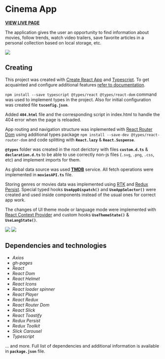 # Cinema App

**[VIEW LIVE PAGE](https://opanchen.github.io/ts-movies/)**

The application gives the user an opportunity to find information about movies, follow trends, watch video trailers, save favorite articles in a personal collection based on local storage, etc.

![](https://media.giphy.com/media/v1.Y2lkPTc5MGI3NjExY2kwNnJ0ZXJjOG9lcmJpanc1amQza2loZXM4YXA5eWw1cWw3c2NrYyZlcD12MV9pbnRlcm5hbF9naWZfYnlfaWQmY3Q9Zw/ueJ5c10B2BCQdunMfW/giphy-downsized-large.gif)

## Creating

This project was created with [Create React App](https://github.com/facebook/create-react-app) and [Typescript](https://www.typescriptlang.org/docs/). To get
acquainted and configure additional features
[refer to documentation](https://facebook.github.io/create-react-app/docs/getting-started).

`npm install --save typescript @types/react @types/react-dom` command was used to implement types in the project. Also for initial configuration was created file **`tsconfig.json`**.

Added **`404.html`** file and the corresponding script in index.html to handle the 404 error when the page is reloaded.

App routing and navigation structure was inplemented with [React Router Dom](https://www.npmjs.com/package/react-router-dom) using additional types package `npm install --save-dev @types/react-router-dom` and code splitting with **`React.lazy`** & **`React.Suspense`**.

**`@types`** folder was created in the root derictory with files **`custom.d.ts`** & **`declaration.d.ts`** to be able to use correctly non-js files (`.svg`, `.png`, `.css`, etc) and implement imports for them.

As global data source was used **[TMDB](https://www.themoviedb.org/)** service. All fetch operations were implemented in **`moviesAPI.ts`** file.

Storing genres or movies data was implemented using [RTK](https://redux-toolkit.js.org/usage/usage-with-typescript) and [Redux Persist](https://www.npmjs.com/package/redux-persist). Special typed hooks **`UseAppDispatch()`** and **`UseAppSelector()`** were created and used inside components instead of the usual ones for correct app work.

The changes of UI theme mode or language mode were implemented with [React Context Provider](https://react.dev/reference/react/createContext) and custom hooks **`UseThemeState()`** & **`UseLangState()`**.

![](https://media.giphy.com/media/v1.Y2lkPTc5MGI3NjExbXBtdnRxZ29oampyeTgzNmVyd2g0N2JkYXBybGRsZDFsMndqNDU5dSZlcD12MV9pbnRlcm5hbF9naWZfYnlfaWQmY3Q9Zw/jBPb529xc6eckP33YH/giphy-downsized-large.gif) ![](https://media.giphy.com/media/fKAs57AyI7bNg4YMdf/giphy-downsized-large.gif)

## Dependencies and technologies

- _Axios_
- _gh-pages_
- _React_
- _React Dom_
- _React Helmet_
- _React Icons_
- _React loader spinner_
- _React Player_
- _React Redux_
- _React Router Dom_
- _React Slick_
- _React Toastify_
- _Redux Persist_
- _Redux Toolkit_
- _Slick Carousel_
- _Typescript_

... and more. Full list of dependencies and additional information is available in **`package.json`** file.
